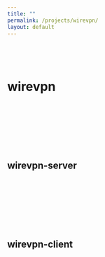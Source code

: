 ```yaml
---
title: ""
permalink: /projects/wirevpn/
layout: default
---
```


# wirevpn <a href="https://github.com/zbo14/wirevpn"><svg class="svg-icon" style="vertical-align:middle"><use xlink:href="{{ '/assets/minima-social-icons.svg#github' | relative_url }}"></use></svg></a>

## wirevpn-server <a href="https://github.com/zbo14/wirevpn-server"><svg class="svg-icon" style="vertical-align:middle"><use xlink:href="{{ '/assets/minima-social-icons.svg#github' | relative_url }}"></use></svg></a>

## wirevpn-client <a href="https://github.com/zbo14/wirevpn-client"><svg class="svg-icon" style="vertical-align:middle"><use xlink:href="{{ '/assets/minima-social-icons.svg#github' | relative_url }}"></use></svg></a>

